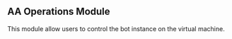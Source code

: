 
## AA Operations Module

This module allow users to control the bot instance on the virtual machine.
